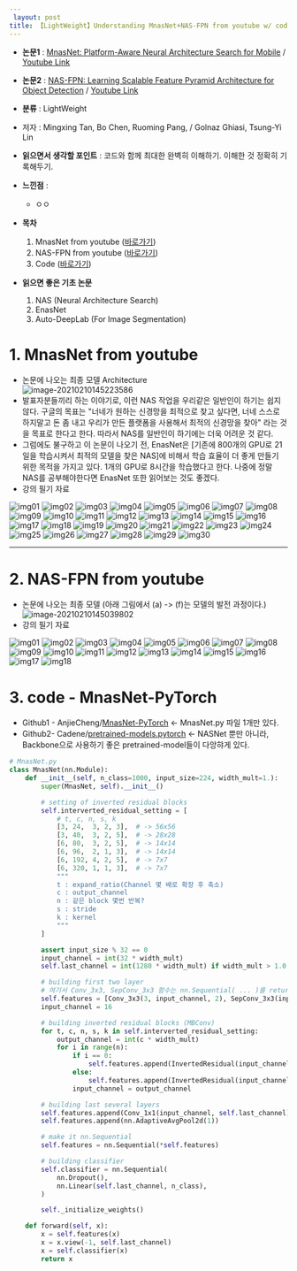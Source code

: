 ```yaml
---
 layout: post
title: 【LightWeight】Understanding MnasNet+NAS-FPN from youtube w/ code
---
```


- **논문1** : [MnasNet: Platform-Aware Neural Architecture Search for Mobile](https://arxiv.org/abs/1807.11626) / [Youtube Link](https://www.youtube.com/watch?v=4uDZxefPd-I&t=2340s)
- **논문2** : [NAS-FPN: Learning Scalable Feature Pyramid Architecture for Object Detection](https://arxiv.org/abs/1904.07392) / [Youtube Link](https://www.youtube.com/watch?v=FAAt0jejWOA)
- **분류** : LightWeight
- 저자 : Mingxing Tan, Bo Chen, Ruoming Pang, / Golnaz Ghiasi, Tsung-Yi Lin
- **읽으면서 생각할 포인트** : 코드와 함께 최대한 완벽히 이해하기. 이해한 것 정확히 기록해두기.
- **느낀점**  : 
  - ㅇㅇ
- **목차**

  1. MnasNet from youtube ([바로가기](https://junha1125.github.io/blog/artificial-intelligence/2021-02-09-NASNet/#1-mnasnet-from-youtube))
  4. NAS-FPN from youtube ([바로가기](https://junha1125.github.io/blog/artificial-intelligence/2021-02-09-NASNet/#2-nas-fpn-from-youtube))
  3. Code  ([바로가기](https://junha1125.github.io/blog/artificial-intelligence/2021-02-09-NASNet/#3-code---mnasnet-pytorch))

- **읽으면 좋은 기초 논문**
  1. NAS (Neural Architecture Search)
  2. EnasNet
  3. Auto-DeepLab (For Image Segmentation)





# 1. MnasNet from youtube

- 논문에 나오는 최종 모델 Architecture    
  ![image-20210210145223586](https://github.com/junha1125/Imgaes_For_GitBlog/blob/master/Typora/image-20210210145223586.png?raw=tru)
- 발표자분들끼리 하는 이야기로, 이런 NAS 작업을 우리같은 일반인이 하기는 쉽지 않다. 구글의 목표는 "너네가 원하는 신경망을 최적으로 찾고 싶다면, 너네 스스로 하지말고 돈 좀 내고 우리가 만든 플랫폼을 사용해서 최적의 신경망을 찾아" 라는 것을 목표로 한다고 한다. 따라서 NAS를 일반인이 하기에는 더욱 어려운 것 같다. 
- 그럼에도 불구하고 이 논문이 나오기 전, EnasNet은 \[기존에 800개의 GPU로 21일을 학습시켜서 최적의 모델을 찾은 NAS\]에 비해서 학습 효율이 더 좋게 만들기 위한 목적을 가지고 있다. 1개의 GPU로 8시간을 학습했다고 한다. 나중에 정말 NAS를 공부해야한다면 EnasNet 또한 읽어보는 것도 좋겠다.
- 강의 필기 자료

![img01](https://github.com/junha1125/Imgaes_For_GitBlog/blob/master/2021-1/mnasnetyoutube/mnasnetyoutube-01.png?raw=true)
![img02](https://github.com/junha1125/Imgaes_For_GitBlog/blob/master/2021-1/mnasnetyoutube/mnasnetyoutube-02.png?raw=true)
![img03](https://github.com/junha1125/Imgaes_For_GitBlog/blob/master/2021-1/mnasnetyoutube/mnasnetyoutube-03.png?raw=true)
![img04](https://github.com/junha1125/Imgaes_For_GitBlog/blob/master/2021-1/mnasnetyoutube/mnasnetyoutube-04.png?raw=true)
![img05](https://github.com/junha1125/Imgaes_For_GitBlog/blob/master/2021-1/mnasnetyoutube/mnasnetyoutube-05.png?raw=true)
![img06](https://github.com/junha1125/Imgaes_For_GitBlog/blob/master/2021-1/mnasnetyoutube/mnasnetyoutube-06.png?raw=true)
![img07](https://github.com/junha1125/Imgaes_For_GitBlog/blob/master/2021-1/mnasnetyoutube/mnasnetyoutube-07.png?raw=true)
![img08](https://github.com/junha1125/Imgaes_For_GitBlog/blob/master/2021-1/mnasnetyoutube/mnasnetyoutube-08.png?raw=true)
![img09](https://github.com/junha1125/Imgaes_For_GitBlog/blob/master/2021-1/mnasnetyoutube/mnasnetyoutube-09.png?raw=true)
![img10](https://github.com/junha1125/Imgaes_For_GitBlog/blob/master/2021-1/mnasnetyoutube/mnasnetyoutube-10.png?raw=true)
![img11](https://github.com/junha1125/Imgaes_For_GitBlog/blob/master/2021-1/mnasnetyoutube/mnasnetyoutube-11.png?raw=true)
![img12](https://github.com/junha1125/Imgaes_For_GitBlog/blob/master/2021-1/mnasnetyoutube/mnasnetyoutube-12.png?raw=true)
![img13](https://github.com/junha1125/Imgaes_For_GitBlog/blob/master/2021-1/mnasnetyoutube/mnasnetyoutube-13.png?raw=true)
![img14](https://github.com/junha1125/Imgaes_For_GitBlog/blob/master/2021-1/mnasnetyoutube/mnasnetyoutube-14.png?raw=true)
![img15](https://github.com/junha1125/Imgaes_For_GitBlog/blob/master/2021-1/mnasnetyoutube/mnasnetyoutube-15.png?raw=true)
![img16](https://github.com/junha1125/Imgaes_For_GitBlog/blob/master/2021-1/mnasnetyoutube/mnasnetyoutube-16.png?raw=true)
![img17](https://github.com/junha1125/Imgaes_For_GitBlog/blob/master/2021-1/mnasnetyoutube/mnasnetyoutube-17.png?raw=true)
![img18](https://github.com/junha1125/Imgaes_For_GitBlog/blob/master/2021-1/mnasnetyoutube/mnasnetyoutube-18.png?raw=true)
![img19](https://github.com/junha1125/Imgaes_For_GitBlog/blob/master/2021-1/mnasnetyoutube/mnasnetyoutube-19.png?raw=true)
![img20](https://github.com/junha1125/Imgaes_For_GitBlog/blob/master/2021-1/mnasnetyoutube/mnasnetyoutube-20.png?raw=true)
![img21](https://github.com/junha1125/Imgaes_For_GitBlog/blob/master/2021-1/mnasnetyoutube/mnasnetyoutube-21.png?raw=true)
![img22](https://github.com/junha1125/Imgaes_For_GitBlog/blob/master/2021-1/mnasnetyoutube/mnasnetyoutube-22.png?raw=true)
![img23](https://github.com/junha1125/Imgaes_For_GitBlog/blob/master/2021-1/mnasnetyoutube/mnasnetyoutube-23.png?raw=true)
![img24](https://github.com/junha1125/Imgaes_For_GitBlog/blob/master/2021-1/mnasnetyoutube/mnasnetyoutube-24.png?raw=true)
![img25](https://github.com/junha1125/Imgaes_For_GitBlog/blob/master/2021-1/mnasnetyoutube/mnasnetyoutube-25.png?raw=true)
![img26](https://github.com/junha1125/Imgaes_For_GitBlog/blob/master/2021-1/mnasnetyoutube/mnasnetyoutube-26.png?raw=true)
![img27](https://github.com/junha1125/Imgaes_For_GitBlog/blob/master/2021-1/mnasnetyoutube/mnasnetyoutube-27.png?raw=true)
![img28](https://github.com/junha1125/Imgaes_For_GitBlog/blob/master/2021-1/mnasnetyoutube/mnasnetyoutube-28.png?raw=true)
![img29](https://github.com/junha1125/Imgaes_For_GitBlog/blob/master/2021-1/mnasnetyoutube/mnasnetyoutube-29.png?raw=true)
![img30](https://github.com/junha1125/Imgaes_For_GitBlog/blob/master/2021-1/mnasnetyoutube/mnasnetyoutube-30.png?raw=true)





---




# 2. NAS-FPN from youtube

- 논문에 나오는 최종 모델 (아래 그림에서 (a) -> (f)는 모델의 발전 과정이다.)    	
  ![image-20210210145039802](https://github.com/junha1125/Imgaes_For_GitBlog/blob/master/Typora/image-20210210145039802.png?raw=tru)
- 강의 필기 자료

![img01](https://github.com/junha1125/Imgaes_For_GitBlog/blob/master/2021-1/NASFPNyoutube/NASFPNyoutube-01.png?raw=true)
![img02](https://github.com/junha1125/Imgaes_For_GitBlog/blob/master/2021-1/NASFPNyoutube/NASFPNyoutube-02.png?raw=true)
![img03](https://github.com/junha1125/Imgaes_For_GitBlog/blob/master/2021-1/NASFPNyoutube/NASFPNyoutube-03.png?raw=true)
![img04](https://github.com/junha1125/Imgaes_For_GitBlog/blob/master/2021-1/NASFPNyoutube/NASFPNyoutube-04.png?raw=true)
![img05](https://github.com/junha1125/Imgaes_For_GitBlog/blob/master/2021-1/NASFPNyoutube/NASFPNyoutube-05.png?raw=true)
![img06](https://github.com/junha1125/Imgaes_For_GitBlog/blob/master/2021-1/NASFPNyoutube/NASFPNyoutube-06.png?raw=true)
![img07](https://github.com/junha1125/Imgaes_For_GitBlog/blob/master/2021-1/NASFPNyoutube/NASFPNyoutube-07.png?raw=true)
![img08](https://github.com/junha1125/Imgaes_For_GitBlog/blob/master/2021-1/NASFPNyoutube/NASFPNyoutube-08.png?raw=true)
![img09](https://github.com/junha1125/Imgaes_For_GitBlog/blob/master/2021-1/NASFPNyoutube/NASFPNyoutube-09.png?raw=true)
![img10](https://github.com/junha1125/Imgaes_For_GitBlog/blob/master/2021-1/NASFPNyoutube/NASFPNyoutube-10.png?raw=true)
![img11](https://github.com/junha1125/Imgaes_For_GitBlog/blob/master/2021-1/NASFPNyoutube/NASFPNyoutube-11.png?raw=true)
![img12](https://github.com/junha1125/Imgaes_For_GitBlog/blob/master/2021-1/NASFPNyoutube/NASFPNyoutube-12.png?raw=true)
![img13](https://github.com/junha1125/Imgaes_For_GitBlog/blob/master/2021-1/NASFPNyoutube/NASFPNyoutube-13.png?raw=true)
![img14](https://github.com/junha1125/Imgaes_For_GitBlog/blob/master/2021-1/NASFPNyoutube/NASFPNyoutube-14.png?raw=true)
![img15](https://github.com/junha1125/Imgaes_For_GitBlog/blob/master/2021-1/NASFPNyoutube/NASFPNyoutube-15.png?raw=true)
![img16](https://github.com/junha1125/Imgaes_For_GitBlog/blob/master/2021-1/NASFPNyoutube/NASFPNyoutube-16.png?raw=true)
![img17](https://github.com/junha1125/Imgaes_For_GitBlog/blob/master/2021-1/NASFPNyoutube/NASFPNyoutube-17.png?raw=true)
![img18](https://github.com/junha1125/Imgaes_For_GitBlog/blob/master/2021-1/NASFPNyoutube/NASFPNyoutube-18.png?raw=true)



# 3. code - MnasNet-PyTorch

- Github1 - AnjieCheng/[MnasNet-PyTorch](https://github.com/AnjieCheng/MnasNet-PyTorch) <- MnasNet.py 파일 1개만 있다. 
- Github2- Cadene/[pretrained-models.pytorch](https://github.com/Cadene/pretrained-models.pytorch) <- NASNet 뿐만 아니라, Backbone으로 사용하기 좋은 pretrained-model들이 다앙햐게 있다. 

```python
# MnasNet.py 
class MnasNet(nn.Module):
    def __init__(self, n_class=1000, input_size=224, width_mult=1.):
        super(MnasNet, self).__init__()

        # setting of inverted residual blocks
        self.interverted_residual_setting = [
            # t, c, n, s, k
            [3, 24,  3, 2, 3],  # -> 56x56
            [3, 40,  3, 2, 5],  # -> 28x28
            [6, 80,  3, 2, 5],  # -> 14x14
            [6, 96,  2, 1, 3],  # -> 14x14
            [6, 192, 4, 2, 5],  # -> 7x7
            [6, 320, 1, 1, 3],  # -> 7x7
            """
            t : expand_ratio(Channel 몇 배로 확장 후 축소) 
            c : output_channel 
            n : 같은 block 몇번 반복? 
            s : stride 
            k : kernel
            """
        ]

        assert input_size % 32 == 0
        input_channel = int(32 * width_mult)
        self.last_channel = int(1280 * width_mult) if width_mult > 1.0 else 1280

        # building first two layer
        # 여기서 Conv_3x3, SepConv_3x3 함수는 nn.Sequential( ... )를 return 하는 함수이다.
        self.features = [Conv_3x3(3, input_channel, 2), SepConv_3x3(input_channel, 16)]
        input_channel = 16

        # building inverted residual blocks (MBConv)
        for t, c, n, s, k in self.interverted_residual_setting:
            output_channel = int(c * width_mult)
            for i in range(n):
                if i == 0:
                    self.features.append(InvertedResidual(input_channel, output_channel, s, t, k))
                else:
                    self.features.append(InvertedResidual(input_channel, output_channel, 1, t, k))
                input_channel = output_channel

        # building last several layers
        self.features.append(Conv_1x1(input_channel, self.last_channel))
        self.features.append(nn.AdaptiveAvgPool2d(1))

        # make it nn.Sequential
        self.features = nn.Sequential(*self.features)

        # building classifier
        self.classifier = nn.Sequential(
            nn.Dropout(),
            nn.Linear(self.last_channel, n_class),
        )

        self._initialize_weights()

    def forward(self, x):
        x = self.features(x)
        x = x.view(-1, self.last_channel)
        x = self.classifier(x)
        return x
```





